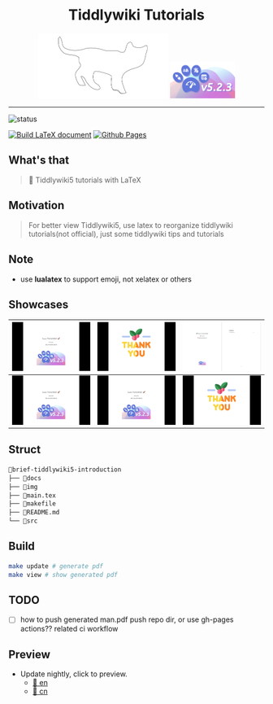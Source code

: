 <h1 align="center">Tiddlywiki Tutorials</h1>

<div align="center">

<img src="img/cat.svg" width=256 alt="cat"/>
<img src="img/logo.png" width=128/>

</div>

<hr>

<img src="https://img.shields.io/badge/Status-v0.0.1-blueviolet.svg?style=flat-square&logo=Chakra-Ui&color=90E59A&logoColor=green" alt="status" >

[![Build LaTeX document](https://github.com/tiddly-gittly/brief-tiddlywiki5-introduction/actions/workflows/updatepdf.yml/badge.svg)](https://github.com/tiddly-gittly/brief-tiddlywiki5-introduction/actions/workflows/updatepdf.yml)
[![Github Pages](https://github.com/tiddly-gittly/brief-tiddlywiki5-introduction/actions/workflows/pages.yml/badge.svg)](https://github.com/tiddly-gittly/brief-tiddlywiki5-introduction/actions/workflows/pages.yml)

## What's that

> 🎊 Tiddlywiki5 tutorials with LaTeX

## Motivation

> For better view Tiddlywiki5, use latex to reorganize tiddlywiki tutorials(not
> official), just some tiddlywiki tips and tutorials

## Note

- use **lualatex** to support emoji, not xelatex or others

## Showcases

| <img src="img/t1.png" align="bottom" width=256/> | <img src="img/t2.png" align="bottom" width=256/> | <img src="img/t3.png" align="bottom" width=256/> |
| :----------------------------------------------: | :----------------------------------------------: | ------------------------------------------------ |
| <img src="img/t1.png" align="bottom" width=256/> | <img src="img/t1.png" align="bottom" width=256/> | <img src="img/t2.png" align="bottom" width=256/> |

## Struct

```bash
📂brief-tiddlywiki5-introduction
├── 📂docs
├── 📂img
├── 📝main.tex
├── 📝makefile
├── 📝README.md
└── 📂src
```

## Build

```bash
make update # generate pdf
make view # show generated pdf
```

## TODO

- [ ] how to push generated man.pdf push repo dir, or use gh-pages actions?? related
      ci workflow

## Preview

- Update nightly, click to preview.
  - [📝 en](https://github.com/tiddly-gittly/brief-tiddlywiki5-introduction/blob/gh-pages/learn-tiddlywiki5.pdf)
  - [📖 cn](https://github.com/tiddly-gittly/brief-tiddlywiki5-introduction/blob/gh-pages/learn-tiddlywiki5-cn.pdf)
